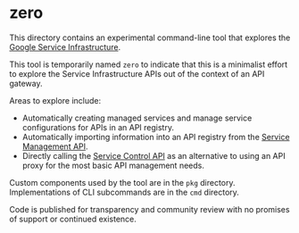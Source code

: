 # zero

This directory contains an experimental command-line tool that explores the
[Google Service Infrastructure](https://cloud.google.com/service-infrastructure/docs/overview).

This tool is temporarily named `zero` to indicate that this is a minimalist
effort to explore the Service Infrastructure APIs out of the context of an API
gateway.

Areas to explore include:

- Automatically creating managed services and manage service configurations for
  APIs in an API registry.
- Automatically importing information into an API registry from the
  [Service Management API](https://cloud.google.com/service-infrastructure/docs/service-management/getting-started).
- Directly calling the
  [Service Control API](https://cloud.google.com/service-infrastructure/docs/service-control/getting-started)
  as an alternative to using an API proxy for the most basic API management
  needs.

Custom components used by the tool are in the `pkg` directory. Implementations
of CLI subcommands are in the `cmd` directory.

Code is published for transparency and community review with no promises of
support or continued existence.
